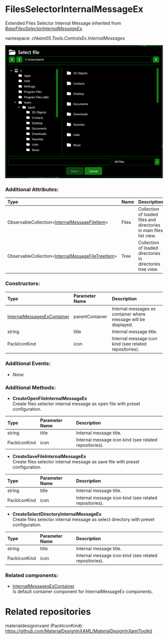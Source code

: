 # FilesSelectorInternalMessageEx
Extended Files Selector Internal Message inherited from _[BaseFilesSelectorInternalMessageEx](BaseFilesSelectorInternalMessageEx.md)_.

namespace: _chkam05.Tools.ControlsEx.InternalMessages_

![FilesSelectorInternalMessageEx Example (Images/FilesSelectorInternalMessageEx.png)](../Images/FilesSelectorInternalMessageEx.png)

### Additional Attributes:

| Type | Name | Description |
|:-----|:-----|:------------|
| ObservableCollection<[InternalMessageFileItem](InternalMessageFileItem.md)>         | Files | Collection of loaded files and directories in main files list view. |
| ObservableCollection<[InternalMessageFileTreeItem](InternalMessageFileTreeItem.md)> | Tree  | Collection of loaded directories in directories tree view. |

### Constructors:

| Type                  | Parameter Name | Description |
|:----------------------|:---------------|:------------|
| [InternalMessagesExContainer](InternalMessagesExContainer.md) | parentContainer | Internal messages ex container where message will be displayed. |
| string                | title          | Internal message title. |
| PackIconKind          | icon           | Internal message icon kind (see related repositories). |

### Additional Events:

- _None_

### Additional Methods:

- **CreateOpenFileInternalMessageEx**  
Create files selector internal message as open file with preset configuration.

| Type         | Parameter Name | Description |
|:-------------|:---------------|:------------|
| string       | title          | Internal message title. |
| PackIconKind | icon           | Internal message icon kind (see related repositories). |

- **CreateSaveFileInternalMessageEx**  
Create files selector internal message as save file with preset configuration.

| Type         | Parameter Name | Description |
|:-------------|:---------------|:------------|
| string       | title          | Internal message title. |
| PackIconKind | icon           | Internal message icon kind (see related repositories). |

- **CreateSelectDirectoryInternalMessageEx**  
Create files selector internal message as select directory with preset configuration.

| Type         | Parameter Name | Description |
|:-------------|:---------------|:------------|
| string       | title          | Internal message title. |
| PackIconKind | icon           | Internal message icon kind (see related repositories). |

### Related components:

- [InternalMessagesExContainer](InternalMessagesExContainer.md)  
Is default container component for InternalMessageEx components.

# Related repositories

materialdesigninxaml (PackIconKind): https://github.com/MaterialDesignInXAML/MaterialDesignInXamlToolkit
